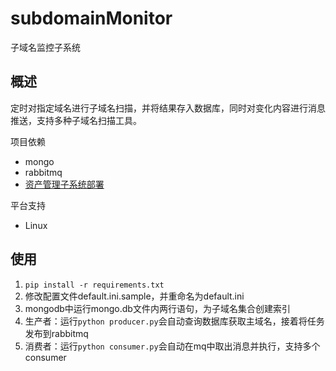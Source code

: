 # subdomainMonitor
子域名监控子系统
## 概述
定时对指定域名进行子域名扫描，并将结果存入数据库，同时对变化内容进行消息推送，支持多种子域名扫描工具。


项目依赖
- mongo
- rabbitmq
- [资产管理子系统部署](https://github.com/smilexxfire/assertManager)

平台支持
- Linux
## 使用
1. `pip install -r requirements.txt`
2. 修改配置文件default.ini.sample，并重命名为default.ini
3. mongodb中运行mongo.db文件内两行语句，为子域名集合创建索引
4. 生产者：运行`python producer.py`会自动查询数据库获取主域名，接着将任务发布到rabbitmq
5. 消费者：运行`python consumer.py`会自动在mq中取出消息并执行，支持多个consumer

